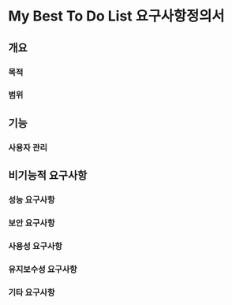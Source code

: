 # My Best To Do List 요구사항정의서

## 개요

### 목적


### 범위


## 기능

### 사용자 관리


## 비기능적 요구사항

### 성능 요구사항

### 보안 요구사항

### 사용성 요구사항

### 유지보수성 요구사항

### 기타 요구사항

